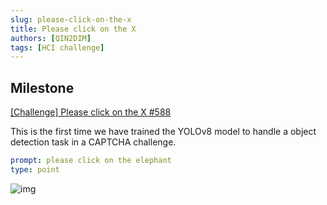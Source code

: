 ```yaml
---
slug: please-click-on-the-x
title: Please click on the X
authors: [QIN2DIM]
tags: [HCI challenge]
---
```


## Milestone

[[Challenge] Please click on the X #588](https://github.com/QIN2DIM/hcaptcha-challenger/issues/588)

This is the first time we have trained the YOLOv8 model to handle a object detection task in a CAPTCHA challenge.

```yaml
prompt: please click on the elephant
type: point
```

![img](https://user-images.githubusercontent.com/62018067/263444792-8162bc5c-d13a-471f-84a7-28b22b9f3184.png)